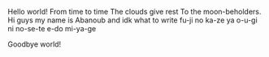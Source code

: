 Hello world!
From time to time
The clouds give rest
To the moon-beholders.
Hi guys my name is 
Abanoub and idk
what to write
fu-ji no ka-ze ya
o-u-gi ni no-se-te
e-do mi-ya-ge



Goodbye world!